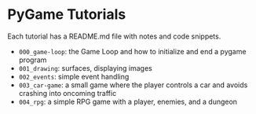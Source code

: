 # PyGame Tutorials
Each tutorial has a README.md file with notes and code snippets.
* `000_game-loop`: the Game Loop and how to initialize and end a pygame program
* `001_drawing`: surfaces, displaying images
* `002_events`: simple event handling
* `003_car-game`: a small game where the player controls a car and avoids crashing into oncoming traffic
* `004_rpg`: a simple RPG game with a player, enemies, and a dungeon